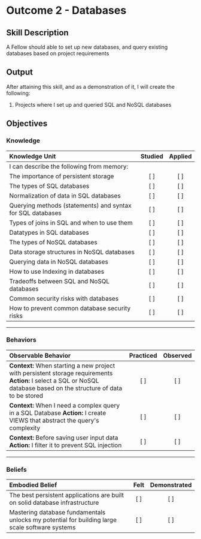 # Outcome 2 - Databases
## Skill Description
A Fellow should able to set up new databases, and query existing databases based on project requirements

## Output
After attaining this skill, and as a demonstration of it, I will create the following:

1. Projects where I set up and queried SQL and NoSQL databases

## Objectives
### Knowledge

| Knowledge Unit   |      Studied      | Applied |
|:-------------|:------------------:|:--------:|
| I can describe the following from memory: | | |
| The importance of persistent storage | [ ] | [ ] |
| The types of SQL databases | [ ] | [ ]  |
| Normalization of data in SQL databases | [ ] | [ ] |
| Querying methods (statements) and syntax for SQL databases | [ ] | [ ] |
| Types of joins in SQL and when to use them | [ ] | [ ] |
| Datatypes in SQL databases | [ ] | [ ] |
| The types of NoSQL databases | [ ] | [ ]  |
| Data storage structures in NoSQL databases | [ ] | [ ] |
| Querying data in NoSQL databases | [ ] | [ ] |
| How to use Indexing in databases | [ ] | [ ] |
| Tradeoffs between SQL and NoSQL databases | [ ] | [ ] |
| Common security risks with databases | [ ] | [ ] |
| How to prevent common database security risks | [ ] | [ ] |

----------


### Behaviors

| Observable Behavior   |      Practiced      | Observed |
|:-------------|:------------------:|:--------:|
| **Context:** When starting a new project with persistent storage requirements **Action:** I select a SQL or NoSQL database based on the structure of data to be stored | [ ] | [ ] |
| **Context:** When I need a complex query in a SQL Database **Action:** I create VIEWS that abstract the query's complexity | [ ] | [ ]  |
| **Context:** Before saving user input data **Action:** I filter it to prevent SQL injection | [ ] | [ ]  |

----------


### Beliefs

| Embodied Belief   |      Felt      | Demonstrated |
|:-------------|:------------------:|:--------:|
| The best persistent applications are built on solid database infrastructure | [ ] | [ ] |
| Mastering database fundamentals unlocks my potential for building large scale software systems | [ ] | [ ]  |
